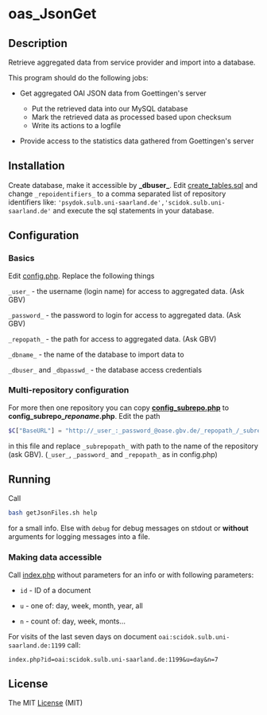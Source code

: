 # oas_JsonGet

## Description

Retrieve aggregated data from service provider and import into a database.

This program should do the following jobs:

- Get aggregated OAI JSON data from Goettingen's server
  - Put the retrieved data into our MySQL database
  - Mark the retrieved data as processed based upon checksum
  - Write its actions to a logfile

- Provide access to the statistics data gathered from Goettingen's server

## Installation

Create database, make it accessible by **\_dbuser_**. Edit [create_tables.sql](./create_tables.sql) and change ````_repoidentifiers_```` to a comma separated list of repository identifiers like: ````'psydok.sulb.uni-saarland.de','scidok.sulb.uni-saarland.de'```` and execute the sql statements in your database.

## Configuration

### Basics

Edit [config.php](./config.php). Replace the following things

 ````_user_```` - the username (login name) for access to aggregated data. (Ask GBV)
 
 ````_password_```` - the password to login for access to aggregated data. (Ask GBV)
 
 ````_repopath_```` - the path for access to aggregated data. (Ask GBV)
 
 ````_dbname_```` - the name of the database to import data to

 ````_dbuser_```` and ````_dbpasswd_```` - the database access credentials

### Multi-repository configuration
 
 For more then one repository you can copy [**config_subrepo.php**](./config_subrepo.php) to **config\_subrepo\_*reponame*.php**. Edit the path
 
 ````php 
 $C["BaseURL"] = "http://_user_:_password_@oase.gbv.de/_repopath_/_subrepopath_/%Y/%m/"; 
 ````
 
in this file and replace ````_subrepopath_```` with path to the name of the repository (ask GBV). (````_user_````, ````_password_```` and ````_repopath_```` as in config.php)
 
## Running

Call 

 ````sh
 bash getJsonFiles.sh help
 ````
for a small info. Else with ````debug```` for debug messages on stdout or __without__ arguments for logging messages into a file.


### Making data accessible

Call [index.php](./index.php) without parameters for an info or with following parameters:

 - ````id```` - ID of a document
 
 - ````u```` - one of: day, week, month, year, all
 
 - ````n```` - count of: day, week, monts...


For visits of the last seven days on document ````oai:scidok.sulb.uni-saarland.de:1199```` call:

 ````index.php?id=oai:scidok.sulb.uni-saarland.de:1199&u=day&n=7````


## License

The MIT [License](./LICENSE) (MIT)


